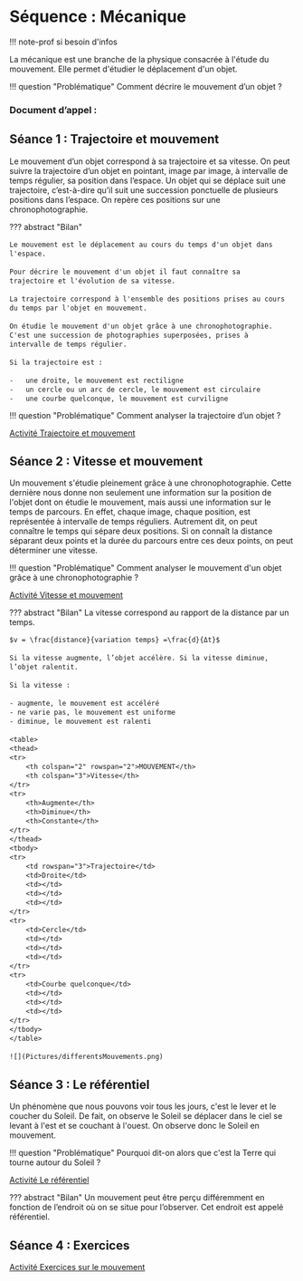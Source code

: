 # Séquence : Mécanique

!!! note-prof
    si besoin d'infos

La mécanique est une branche de la physique consacrée à l'étude du mouvement. Elle permet d'étudier le déplacement d'un objet.

!!! question "Problématique"
    Comment décrire le mouvement d’un objet ? 

    
### Document d’appel :



## Séance 1 : Trajectoire et mouvement

Le mouvement d’un objet correspond à sa trajectoire et sa vitesse. On peut suivre la trajectoire d’un objet en pointant, image par image, à intervalle de temps régulier, sa position dans l’espace. Un objet qui se déplace suit une trajectoire, c’est-à-dire qu’il suit une succession ponctuelle de plusieurs positions dans l’espace. On repère ces positions sur une chronophotographie.

??? abstract "Bilan"

    Le mouvement est le déplacement au cours du temps d'un objet dans
    l'espace.

    Pour décrire le mouvement d'un objet il faut connaître sa
    trajectoire et l'évolution de sa vitesse.

    La trajectoire correspond à l'ensemble des positions prises au cours
    du temps par l'objet en mouvement.

    On étudie le mouvement d'un objet grâce à une chronophotographie.
    C'est une succession de photographies superposées, prises à
    intervalle de temps régulier.

    Si la trajectoire est :

    -   une droite, le mouvement est rectiligne
    -   un cercle ou un arc de cercle, le mouvement est circulaire
    -   une courbe quelconque, le mouvement est curviligne

!!! question "Problématique"
    Comment analyser la trajectoire d’un objet ?






[Activité Trajectoire et mouvement](../trajectoire)



## Séance 2 : Vitesse et mouvement

Un mouvement s'étudie pleinement grâce à une chronophotographie. Cette dernière nous donne non seulement une information sur la position de l'objet dont on étudie le mouvement, mais aussi une information sur le temps de parcours. En effet, chaque image, chaque position, est représentée à intervalle de temps réguliers. Autrement dit, on peut connaître le temps qui sépare deux positions. Si on connaît la distance séparant deux points et la durée du parcours entre ces deux points, on peut déterminer une vitesse.

!!! question "Problématique"
    Comment analyser le mouvement d'un objet grâce à une chronophotographie ?
    
[Activité Vitesse et mouvement](../vitesse)




??? abstract "Bilan"
    La vitesse correspond au rapport de la distance par un temps.

    $v = \frac{distance}{variation temps} =\frac{d}{Δt}$

    Si la vitesse augmente, l’objet accélère. Si la vitesse diminue, l’objet ralentit.

    Si la vitesse :
    
    - augmente, le mouvement est accéléré
    - ne varie pas, le mouvement est uniforme
    - diminue, le mouvement est ralenti
  
    <table>
    <thead>
    <tr>
        <th colspan="2" rowspan="2">MOUVEMENT</th>
        <th colspan="3">Vitesse</th>
    </tr>
    <tr>
        <th>Augmente</th>
        <th>Diminue</th>
        <th>Constante</th>
    </tr>
    </thead>
    <tbody>
    <tr>
        <td rowspan="3">Trajectoire</td>
        <td>Droite</td>
        <td></td>
        <td></td>
        <td></td>
    </tr>
    <tr>
        <td>Cercle</td>
        <td></td>
        <td></td>
        <td></td>
    </tr>
    <tr>
        <td>Courbe quelconque</td>
        <td></td>
        <td></td>
        <td></td>
    </tr>
    </tbody>
    </table>

    ![](Pictures/differentsMouvements.png)



## Séance 3 : Le référentiel

Un phénomène que nous pouvons voir tous les jours, c'est le lever et le coucher du Soleil. De fait, on observe le Soleil se déplacer dans le ciel se levant à l'est et se couchant à l'ouest. On observe donc le Soleil en mouvement.

!!! question "Problématique"
    Pourquoi dit-on alors que c'est la Terre qui tourne autour du Soleil ?


[Activité Le référentiel](../referentiel)



??? abstract "Bilan"
    Un mouvement peut être perçu différemment en fonction de l’endroit où on se situe pour l’observer. Cet endroit est appelé référentiel. 

## Séance 4 : Exercices

[Activité Exercices sur le mouvement](../exercices)
